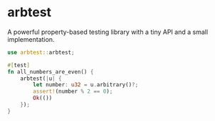 # arbtest

A powerful property-based testing library with a tiny API and a small implementation.

```rust
use arbtest::arbtest;

#[test]
fn all_numbers_are_even() {
    arbtest(|u| {
        let number: u32 = u.arbitrary()?;
        assert!(number % 2 == 0);
        Ok(())
    });
}
```

